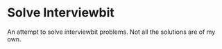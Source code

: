 # Solve Interviewbit

An attempt to solve interviewbit problems. Not all the solutions are of my own.